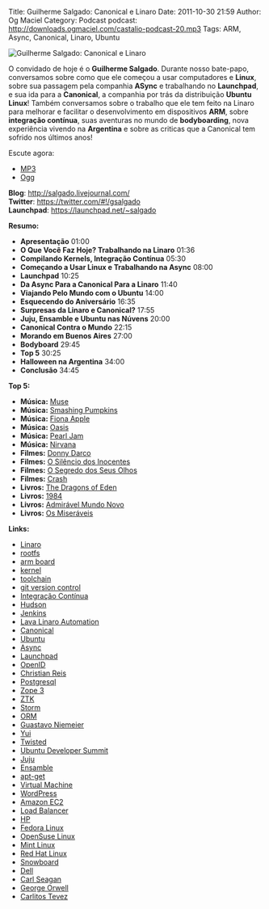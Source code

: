 Title: Guilherme Salgado: Canonical e Linaro
Date: 2011-10-30 21:59
Author: Og Maciel
Category: Podcast
podcast: http://downloads.ogmaciel.com/castalio-podcast-20.mp3
Tags: ARM, Async, Canonical, Linaro, Ubuntu

![Guilherme Salgado: Canonical e Linaro]({filename}/images/guilhermesalgado.jpg)

O convidado de hoje é o **Guilherme Salgado**. Durante nosso bate-papo,
conversamos sobre como que ele começou a usar computadores e **Linux**,
sobre sua passagem pela companhia **ASync** e trabalhando no
**Launchpad**, e sua ida para a **Canonical**, a companhia por trás da
distribuição **Ubuntu Linux**! Também conversamos sobre o trabalho que
ele tem feito na Linaro para melhorar e facilitar o desenvolvimento em
dispositivos **ARM**, sobre **integração contínua**, suas aventuras no
mundo de **bodyboarding**, nova experiência vivendo na **Argentina** e
sobre as criticas que a Canonical tem sofrido nos últimos anos!

Escute agora:

* [MP3](http://downloads.ogmaciel.com/castalio-podcast-20.mp3)
* [Ogg](http://downloads.ogmaciel.com/castalio-podcast-20.ogg) 

**Blog**: <http://salgado.livejournal.com/>  
**Twitter**: <https://twitter.com/#!/gsalgado>  
**Launchpad**: <https://launchpad.net/~salgado>

**Resumo:**

-   **Apresentação** 01:00
-   **O Que Você Faz Hoje? Trabalhando na Linaro** 01:36
-   **Compilando Kernels, Integração Contínua** 05:30
-   **Começando a Usar Linux e Trabalhando na Async** 08:00
-   **Launchpad** 10:25
-   **Da Async Para a Canonical Para a Linaro** 11:40
-   **Viajando Pelo Mundo com o Ubuntu** 14:00
-   **Esquecendo do Aniversário** 16:35
-   **Surpresas da Linaro e Canonical?** 17:55
-   **Juju, Ensamble e Ubuntu nas Núvens** 20:00
-   **Canonical Contra o Mundo** 22:15
-   **Morando em Buenos Aires** 27:00
-   **Bodyboard** 29:45
-   **Top 5** 30:25
-   **Halloween na Argentina** 34:00
-   **Conclusão** 34:45

**Top 5:**

-   **Música:** [Muse](http://www.last.fm/search?q=Muse)
-   **Música:** [Smashing
    Pumpkins](http://www.last.fm/search?q=Smashing+Pumpkins)
-   **Música:** [Fiona Apple](http://www.last.fm/search?q=Fiona+Apple)
-   **Música:** [Oasis](http://www.last.fm/search?q=Oasis)
-   **Música:** [Pearl Jam](http://www.last.fm/search?q=Pearl+Jam)
-   **Música:** [Nirvana](http://www.last.fm/search?q=Nirvana)
-   **Filmes:** [Donny
    Darco](http://www.imdb.com/find?s=all&q=Donny+Darco)
-   **Filmes:** [O Silêncio dos
    Inocentes](http://www.imdb.com/find?s=all&q=O+Silêncio+dos+Inocentes)
-   **Filmes:** [O Segredo dos Seus
    Olhos](http://www.imdb.com/find?s=all&q=O+Segredo+dos+Seus+Olhos)
-   **Filmes:** [Crash](http://www.imdb.com/find?s=all&q=Crash)
-   **Livros:** [The Dragons of
    Eden](http://www.amazon.com/s/ref=nb_sb_noss?url=search-alias%3Dstripbooks&field-keywords=The+Dragons+of+Eden)
-   **Livros:**
    [1984](http://www.amazon.com/s/ref=nb_sb_noss?url=search-alias%3Dstripbooks&field-keywords=1984)
-   **Livros:** [Admirável Mundo
    Novo](http://www.amazon.com/s/ref=nb_sb_noss?url=search-alias%3Dstripbooks&field-keywords=Admirável+Mundo+Novo)
-   **Livros:** [Os
    Miseráveis](http://www.amazon.com/s/ref=nb_sb_noss?url=search-alias%3Dstripbooks&field-keywords=Os+Miseráveis)

**Links:**

-   [Linaro](https://duckduckgo.com/?q=Linaro)
-   [rootfs](https://duckduckgo.com/?q=rootfs)
-   [arm board](https://duckduckgo.com/?q=arm+board)
-   [kernel](https://duckduckgo.com/?q=kernel)
-   [toolchain](https://duckduckgo.com/?q=toolchain)
-   [git version control](https://duckduckgo.com/?q=git+version+control)
-   [Integração Contínua](https://duckduckgo.com/?q=Integração+Contínua)
-   [Hudson](https://duckduckgo.com/?q=Hudson)
-   [Jenkins](https://duckduckgo.com/?q=Jenkins)
-   [Lava Linaro
    Automation](https://duckduckgo.com/?q=Lava+Linaro+Automation)
-   [Canonical](https://duckduckgo.com/?q=Canonical)
-   [Ubuntu](https://duckduckgo.com/?q=Ubuntu)
-   [Async](https://duckduckgo.com/?q=Async)
-   [Launchpad](https://duckduckgo.com/?q=Launchpad)
-   [OpenID](https://duckduckgo.com/?q=OpenID)
-   [Christian Reis](https://duckduckgo.com/?q=Christian+Reis)
-   [Postgresql](https://duckduckgo.com/?q=Postgresql)
-   [Zope 3](https://duckduckgo.com/?q=Zope+3)
-   [ZTK](https://duckduckgo.com/?q=ZTK)
-   [Storm](https://duckduckgo.com/?q=Storm)
-   [ORM](https://duckduckgo.com/?q=ORM)
-   [Guastavo Niemeier](https://duckduckgo.com/?q=Guastavo+Niemeier)
-   [Yui](https://duckduckgo.com/?q=Yui)
-   [Twisted](https://duckduckgo.com/?q=Twisted)
-   [Ubuntu Developer
    Summit](https://duckduckgo.com/?q=Ubuntu+Developer+Summit)
-   [Juju](https://duckduckgo.com/?q=Juju)
-   [Ensamble](https://duckduckgo.com/?q=Ensamble)
-   [apt-get](https://duckduckgo.com/?q=apt-get)
-   [Virtual Machine](https://duckduckgo.com/?q=Virtual+Machine)
-   [WordPress](https://duckduckgo.com/?q=WordPress)
-   [Amazon EC2](https://duckduckgo.com/?q=Amazon+EC2)
-   [Load Balancer](https://duckduckgo.com/?q=Load+Balancer)
-   [HP](https://duckduckgo.com/?q=HP)
-   [Fedora Linux](https://duckduckgo.com/?q=Fedora+Linux)
-   [OpenSuse Linux](https://duckduckgo.com/?q=OpenSuse+Linux)
-   [Mint Linux](https://duckduckgo.com/?q=Mint+Linux)
-   [Red Hat Linux](https://duckduckgo.com/?q=Red+Hat+Linux)
-   [Snowboard](https://duckduckgo.com/?q=Snowboard)
-   [Dell](https://duckduckgo.com/?q=Dell)
-   [Carl Seagan](https://duckduckgo.com/?q=Carl+Seagan)
-   [George Orwell](https://duckduckgo.com/?q=George+Orwell)
-   [Carlitos Tevez](https://duckduckgo.com/?q=Carlitos+Tevez)
